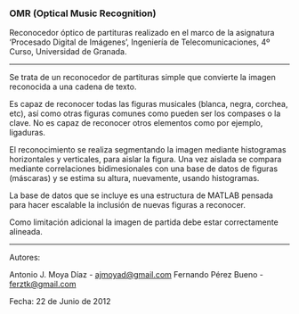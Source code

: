 ### OMR (Optical Music Recognition)

Reconocedor óptico de partituras realizado en el marco de la asignatura ‘Procesado Digital de Imágenes’, Ingeniería de Telecomunicaciones, 4º Curso, Universidad de Granada.

***

Se trata de un reconocedor de partituras simple que convierte la imagen reconocida a una cadena de texto. 

Es capaz de reconocer todas las figuras musicales (blanca, negra, corchea, etc), así como otras figuras comunes como pueden ser los compases o la clave. No es capaz de reconocer otros elementos como por ejemplo, ligaduras.

El reconocimiento se realiza segmentando la imagen mediante histogramas horizontales y verticales, para aislar la figura. Una vez aislada se compara mediante correlaciones bidimesionales con una base de datos de figuras (máscaras) y se estima su altura, nuevamente, usando histogramas.

La base de datos que se incluye es una estructura de MATLAB pensada para hacer escalable la inclusión de nuevas figuras a reconocer.

Como limitación adicional la imagen de partida debe estar correctamente alineada.

***

Autores:

Antonio J. Moya Díaz - ajmoyad@gmail.com
Fernando Pérez Bueno - ferztk@gmail.com

Fecha: 22 de Junio de 2012